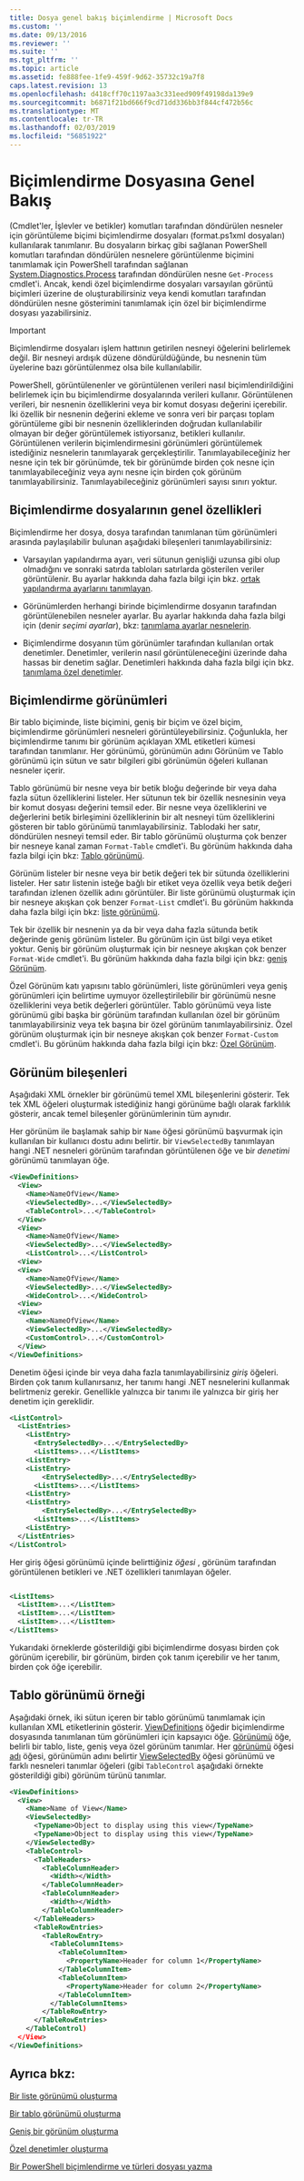 ```yaml
---
title: Dosya genel bakış biçimlendirme | Microsoft Docs
ms.custom: ''
ms.date: 09/13/2016
ms.reviewer: ''
ms.suite: ''
ms.tgt_pltfrm: ''
ms.topic: article
ms.assetid: fe888fee-1fe9-459f-9d62-35732c19a7f8
caps.latest.revision: 13
ms.openlocfilehash: d418cff70c1197aa3c331eed909f49198da139e9
ms.sourcegitcommit: b6871f21bd666f9cd71dd336bb3f844cf472b56c
ms.translationtype: MT
ms.contentlocale: tr-TR
ms.lasthandoff: 02/03/2019
ms.locfileid: "56851922"
---
```

# <a name="formatting-file-overview"></a>Biçimlendirme Dosyasına Genel Bakış

(Cmdlet'ler, İşlevler ve betikler) komutları tarafından döndürülen nesneler için görüntüleme biçimi biçimlendirme dosyaları (format.ps1xml dosyaları) kullanılarak tanımlanır. Bu dosyaların birkaç gibi sağlanan PowerShell komutları tarafından döndürülen nesnelere görüntülenme biçimini tanımlamak için PowerShell tarafından sağlanan [System.Diagnostics.Process](/dotnet/api/System.Diagnostics.Process) tarafından döndürülen nesne `Get-Process` cmdlet'i. Ancak, kendi özel biçimlendirme dosyaları varsayılan görüntü biçimleri üzerine de oluşturabilirsiniz veya kendi komutları tarafından döndürülen nesne gösterimini tanımlamak için özel bir biçimlendirme dosyası yazabilirsiniz.

> [!IMPORTANT]
> Biçimlendirme dosyaları işlem hattının getirilen nesneyi öğelerini belirlemek değil. Bir nesneyi ardışık düzene döndürüldüğünde, bu nesnenin tüm üyelerine bazı görüntülenmez olsa bile kullanılabilir.

PowerShell, görüntülenenler ve görüntülenen verileri nasıl biçimlendirildiğini belirlemek için bu biçimlendirme dosyalarında verileri kullanır. Görüntülenen verileri, bir nesnenin özelliklerini veya bir komut dosyası değerini içerebilir. İki özellik bir nesnenin değerini ekleme ve sonra veri bir parçası toplam görüntüleme gibi bir nesnenin özelliklerinden doğrudan kullanılabilir olmayan bir değer görüntülemek istiyorsanız, betikleri kullanılır. Görüntülenen verilerin biçimlendirmesini görünümleri görüntülemek istediğiniz nesnelerin tanımlayarak gerçekleştirilir. Tanımlayabileceğiniz her nesne için tek bir görünümde, tek bir görünümde birden çok nesne için tanımlayabileceğiniz veya aynı nesne için birden çok görünüm tanımlayabilirsiniz. Tanımlayabileceğiniz görünümleri sayısı sınırı yoktur.

## <a name="common-features-of-formatting-files"></a>Biçimlendirme dosyalarının genel özellikleri

Biçimlendirme her dosya, dosya tarafından tanımlanan tüm görünümleri arasında paylaşılabilir bulunan aşağıdaki bileşenleri tanımlayabilirsiniz:

- Varsayılan yapılandırma ayarı, veri sütunun genişliği uzunsa gibi olup olmadığını ve sonraki satırda tabloları satırlarda gösterilen veriler görüntülenir. Bu ayarlar hakkında daha fazla bilgi için bkz. [ortak yapılandırma ayarlarını tanımlayan](./defining-common-configuration-features.md).

- Görünümlerden herhangi birinde biçimlendirme dosyanın tarafından görüntülenebilen nesneler ayarlar. Bu ayarlar hakkında daha fazla bilgi için (denir *seçimi ayarlar*), bkz: [tanımlama ayarlar nesnelerin](./defining-selection-sets.md).

- Biçimlendirme dosyanın tüm görünümler tarafından kullanılan ortak denetimler. Denetimler, verilerin nasıl görüntüleneceğini üzerinde daha hassas bir denetim sağlar. Denetimleri hakkında daha fazla bilgi için bkz. [tanımlama özel denetimler](./creating-custom-controls.md).

## <a name="formatting-views"></a>Biçimlendirme görünümleri

Bir tablo biçiminde, liste biçimini, geniş bir biçim ve özel biçim, biçimlendirme görünümleri nesneleri görüntüleyebilirsiniz. Çoğunlukla, her biçimlendirme tanımı bir görünüm açıklayan XML etiketleri kümesi tarafından tanımlanır. Her görünümü, görünümün adını Görünüm ve Tablo görünümü için sütun ve satır bilgileri gibi görünümün öğeleri kullanan nesneler içerir.

Tablo görünümü bir nesne veya bir betik bloğu değerinde bir veya daha fazla sütun özelliklerini listeler. Her sütunun tek bir özellik nesnesinin veya bir komut dosyası değerini temsil eder. Bir nesne veya özelliklerini ve değerlerini betik birleşimini özelliklerinin bir alt nesneyi tüm özelliklerini gösteren bir tablo görünümü tanımlayabilirsiniz. Tablodaki her satır, döndürülen nesneyi temsil eder. Bir tablo görünümü oluşturma çok benzer bir nesneye kanal zaman `Format-Table` cmdlet'i. Bu görünüm hakkında daha fazla bilgi için bkz: [Tablo görünümü](./creating-a-table-view.md).

Görünüm listeler bir nesne veya bir betik değeri tek bir sütunda özelliklerini listeler. Her satır listenin isteğe bağlı bir etiket veya özellik veya betik değeri tarafından izlenen özellik adını görüntüler. Bir liste görünümü oluşturmak için bir nesneye akışkan çok benzer `Format-List` cmdlet'i. Bu görünüm hakkında daha fazla bilgi için bkz: [liste görünümü](./creating-a-list-view.md).

Tek bir özellik bir nesnenin ya da bir veya daha fazla sütunda betik değerinde geniş görünüm listeler. Bu görünüm için üst bilgi veya etiket yoktur. Geniş bir görünüm oluşturmak için bir nesneye akışkan çok benzer `Format-Wide` cmdlet'i. Bu görünüm hakkında daha fazla bilgi için bkz: [geniş Görünüm](./creating-a-wide-view.md).

Özel Görünüm katı yapısını tablo görünümleri, liste görünümleri veya geniş görünümleri için belirtime uymuyor özelleştirilebilir bir görünümü nesne özelliklerini veya betik değerleri görüntüler. Tablo görünümü veya liste görünümü gibi başka bir görünüm tarafından kullanılan özel bir görünüm tanımlayabilirsiniz veya tek başına bir özel görünüm tanımlayabilirsiniz. Özel görünüm oluşturmak için bir nesneye akışkan çok benzer `Format-Custom` cmdlet'i. Bu görünüm hakkında daha fazla bilgi için bkz: [Özel Görünüm](./creating-custom-controls.md).

## <a name="components-of-a-view"></a>Görünüm bileşenleri

Aşağıdaki XML örnekler bir görünümü temel XML bileşenlerini gösterir. Tek tek XML öğeleri oluşturmak istediğiniz hangi görünüme bağlı olarak farklılık gösterir, ancak temel bileşenler görünümlerinin tüm aynıdır.

Her görünüm ile başlamak sahip bir `Name` öğesi görünümü başvurmak için kullanılan bir kullanıcı dostu adını belirtir. bir `ViewSelectedBy` tanımlayan hangi .NET nesneleri görünüm tarafından görüntülenen öğe ve bir *denetimi* görünümü tanımlayan öğe.

```xml
<ViewDefinitions>
  <View>
    <Name>NameOfView</Name>
    <ViewSelectedBy>...</ViewSelectedBy>
    <TableControl>...</TableControl>
  </View>
  <View>
    <Name>NameOfView</Name>
    <ViewSelectedBy>...</ViewSelectedBy>
    <ListControl>...</ListControl>
  <View>
  <View>
    <Name>NameOfView</Name>
    <ViewSelectedBy>...</ViewSelectedBy>
    <WideControl>...</WideControl>
  <View>
  <View>
    <Name>NameOfView</Name>
    <ViewSelectedBy>...</ViewSelectedBy>
    <CustomControl>...</CustomControl>
  </View>
</ViewDefinitions>

```

Denetim öğesi içinde bir veya daha fazla tanımlayabilirsiniz *giriş* öğeleri. Birden çok tanım kullanırsanız, her tanımı hangi .NET nesnelerini kullanmak belirtmeniz gerekir. Genellikle yalnızca bir tanımı ile yalnızca bir giriş her denetim için gereklidir.

```xml
<ListControl>
  <ListEntries>
    <ListEntry>
      <EntrySelectedBy>...</EntrySelectedBy>
      <ListItems>...</ListItems>
    <ListEntry>
    <ListEntry>
        <EntrySelectedBy>...</EntrySelectedBy>
      <ListItems>...</ListItems>
    <ListEntry>
    <ListEntry>
        <EntrySelectedBy>...</EntrySelectedBy>
      <ListItems>...</ListItems>
    <ListEntry>
  </ListEntries>
</ListControl>

```

Her giriş öğesi görünümü içinde belirttiğiniz *öğesi* , görünüm tarafından görüntülenen betikleri ve .NET özellikleri tanımlayan öğeler.

```xml

<ListItems>
  <ListItem>...</ListItem>
  <ListItem>...</ListItem>
  <ListItem>...</ListItem>
</ListItems>

```

Yukarıdaki örneklerde gösterildiği gibi biçimlendirme dosyası birden çok görünüm içerebilir, bir görünüm, birden çok tanım içerebilir ve her tanım, birden çok öğe içerebilir.

## <a name="example-of-a-table-view"></a>Tablo görünümü örneği

Aşağıdaki örnek, iki sütun içeren bir tablo görünümü tanımlamak için kullanılan XML etiketlerinin gösterir. [ViewDefinitions](./viewdefinitions-element-format.md) öğedir biçimlendirme dosyasında tanımlanan tüm görünümleri için kapsayıcı öğe. [Görünümü](./view-element-format.md) öğe, belirli bir tablo, liste, geniş veya özel görünüm tanımlar. Her [görünümü](./view-element-format.md) öğesi [adı](./name-element-for-view-format.md) öğesi, görünümün adını belirtir [ViewSelectedBy](./viewselectedby-element-format.md) öğesi görünümü ve farklı nesneleri tanımlar öğeleri (gibi `TableControl` aşağıdaki örnekte gösterildiği gibi) görünüm türünü tanımlar.

```xml
<ViewDefinitions>
  <View>
    <Name>Name of View</Name>
    <ViewSelectedBy>
      <TypeName>Object to display using this view</TypeName>
      <TypeName>Object to display using this view</TypeName>
    </ViewSelectedBy>
    <TableControl>
      <TableHeaders>
        <TableColumnHeader>
          <Width></Width>
        </TableColumnHeader>
        <TableColumnHeader>
          <Width></Width>
        </TableColumnHeader>
      </TableHeaders>
      <TableRowEntries>
        <TableRowEntry>
          <TableColumnItems>
            <TableColumnItem>
              <PropertyName>Header for column 1</PropertyName>
            </TableColumnItem>
            <TableColumnItem>
              <PropertyName>Header for column 2</PropertyName>
            </TableColumnItem>
          </TableColumnItems>
        </TableRowEntry>
      </TableRowEntries>
    </TableControl)
  </View>
</ViewDefinitions>

```

## <a name="see-also"></a>Ayrıca bkz:

[Bir liste görünümü oluşturma](./creating-a-list-view.md)

[Bir tablo görünümü oluşturma](./creating-a-table-view.md)

[Geniş bir görünüm oluşturma](./creating-a-wide-view.md)

[Özel denetimler oluşturma](./creating-custom-controls.md)

[Bir PowerShell biçimlendirme ve türleri dosyası yazma](./writing-a-powershell-formatting-file.md)
